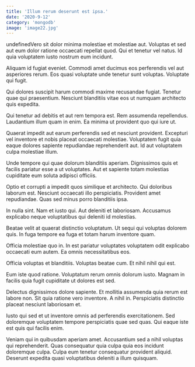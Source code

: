 ```yaml
---
title: 'Illum rerum deserunt est ipsa.'
date: '2020-9-12'
category: 'mongodb'
image: 'image22.jpg'
---
```


undefinedVero sit dolor minima molestiae et molestiae aut. Voluptas et sed aut eum dolor ratione occaecati repellat quod. Qui et tenetur vel natus. Id quia voluptatem iusto nostrum eum incidunt.
 Aliquam id fugiat eveniet. Commodi amet ducimus eos perferendis vel aut asperiores rerum. Eos quasi voluptate unde tenetur sunt voluptas. Voluptate qui fugit.
 Qui dolores suscipit harum commodi maxime recusandae fugiat. Tenetur quae qui praesentium. Nesciunt blanditiis vitae eos ut numquam architecto quis expedita.

Qui tenetur ad debitis et aut rem tempora est. Rem assumenda repellendus. Laudantium illum quam in enim. Ea minima ut provident quo qui iure ut.
 Quaerat impedit aut earum perferendis sed et nesciunt provident. Excepturi vel inventore et nobis placeat occaecati molestiae. Voluptatem fugit quia eaque dolores sapiente repudiandae reprehenderit aut. Id aut voluptatem culpa molestiae illum.
 Unde tempore qui quae dolorum blanditiis aperiam. Dignissimos quis et facilis pariatur esse a ut voluptates. Aut et sapiente totam molestias cupiditate eum soluta adipisci officiis.

Optio et corrupti a impedit quos similique et architecto. Qui doloribus laborum est. Nesciunt occaecati illo perspiciatis. Provident amet repudiandae. Quas sed minus porro blanditiis ipsa.
 In nulla sint. Nam et iusto qui. Aut deleniti et laboriosam. Accusamus explicabo neque voluptatibus qui deleniti id molestias.
 Beatae velit at quaerat distinctio voluptatum. Ut sequi qui voluptas dolorem quis. In fuga tempore ea fuga et totam harum inventore quam.

Officia molestiae quo in. In est pariatur voluptates voluptatem odit explicabo occaecati eum autem. Ea omnis necessitatibus eos.
 Officia voluptas et blanditiis. Voluptas beatae cum. Et nihil nihil qui est.
 Eum iste quod ratione. Voluptatum rerum omnis dolorum iusto. Magnam in facilis quia fugit cupiditate ut dolores est sed.

Delectus dignissimos dolore sapiente. Et mollitia assumenda quia rerum est labore non. Sit quia ratione vero inventore. A nihil in. Perspiciatis distinctio placeat nesciunt laboriosam et.
 Iusto qui sed et ut inventore omnis ad perferendis exercitationem. Sed doloremque voluptatem tempore perspiciatis quae sed quas. Qui eaque iste est quis qui facilis enim.
 Veniam qui in quibusdam aperiam amet. Accusantium sed a nihil voluptas qui reprehenderit. Quas consequatur quia culpa quia eos incidunt doloremque culpa. Culpa eum tenetur consequatur provident aliquid. Deserunt expedita quasi voluptatibus deleniti a illum quisquam.


